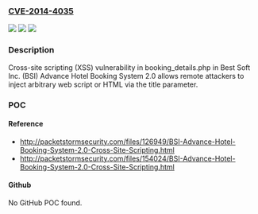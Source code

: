 ### [CVE-2014-4035](https://cve.mitre.org/cgi-bin/cvename.cgi?name=CVE-2014-4035)
![](https://img.shields.io/static/v1?label=Product&message=n%2Fa&color=blue)
![](https://img.shields.io/static/v1?label=Version&message=n%2Fa&color=blue)
![](https://img.shields.io/static/v1?label=Vulnerability&message=n%2Fa&color=brighgreen)

### Description

Cross-site scripting (XSS) vulnerability in booking_details.php in Best Soft Inc. (BSI) Advance Hotel Booking System 2.0 allows remote attackers to inject arbitrary web script or HTML via the title parameter.

### POC

#### Reference
- http://packetstormsecurity.com/files/126949/BSI-Advance-Hotel-Booking-System-2.0-Cross-Site-Scripting.html
- http://packetstormsecurity.com/files/154024/BSI-Advance-Hotel-Booking-System-2.0-Cross-Site-Scripting.html

#### Github
No GitHub POC found.

